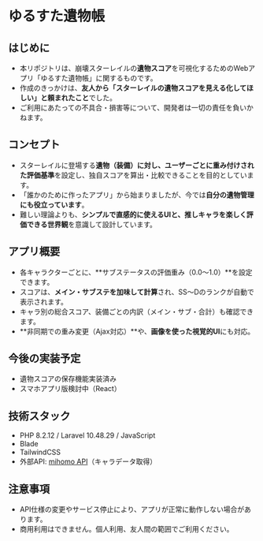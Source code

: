 # ゆるすた遺物帳

## はじめに

- 本リポジトリは、崩壊スターレイルの**遺物スコア**を可視化するためのWebアプリ「ゆるすた遺物帳」に関するものです。
- 作成のきっかけは、**友人から「スターレイルの遺物スコアを見える化してほしい」と頼まれたこと**でした。
- ご利用にあたっての不具合・損害等について、開発者は一切の責任を負いかねます。

## コンセプト

- スターレイルに登場する**遺物（装備）**に対し、ユーザーごとに**重み付けされた評価基準**を設定し、独自スコアを算出・比較できることを目的としています。
- 「誰かのために作ったアプリ」から始まりましたが、今では**自分の遺物管理にも役立っています**。
- 難しい理論よりも、**シンプルで直感的に使えるUIと、推しキャラを楽しく評価できる世界観**を意識して設計しています。

## アプリ概要

- 各キャラクターごとに、**サブステータスの評価重み（0.0〜1.0）**を設定できます。
- スコアは、**メイン・サブステを加味して計算**され、SS〜Dのランクが自動で表示されます。
- キャラ別の総合スコア、装備ごとの内訳（メイン・サブ・合計）も確認できます。
- **非同期での重み変更（Ajax対応）**や、**画像を使った視覚的UI**にも対応。

## 今後の実装予定
- 遺物スコアの保存機能実装済み
- スマホアプリ版検討中（React）

## 技術スタック

- PHP 8.2.12  / Laravel 10.48.29 / JavaScript
- Blade
- TailwindCSS
- 外部API: [mihomo API](https://api.mihomo.me/)（キャラデータ取得）

## 注意事項

- API仕様の変更やサービス停止により、アプリが正常に動作しない場合があります。
- 商用利用はできません。個人利用、友人間の範囲でご利用ください。

